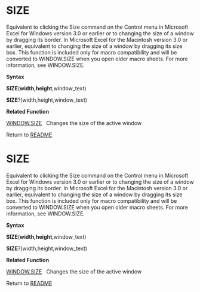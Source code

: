 # SIZE

Equivalent to clicking the Size command on the Control menu in Microsoft
Excel for Windows version 3.0 or earlier or to changing the size of a
window by dragging its border. In Microsoft Excel for the Macintosh
version 3.0 or earlier, equivalent to changing the size of a window by
dragging its size box. This function is included only for macro
compatibility and will be converted to WINDOW.SIZE when you open older
macro sheets. For more information, see WINDOW.SIZE.

**Syntax**

**SIZE**(**width,height**,window\_text)

**SIZE**?(width,height,window\_text)

**Related Function**

[WINDOW.SIZE](WINDOW.SIZE.md)&nbsp;&nbsp;&nbsp;Changes the size of the active window



Return to [README](README.md#S)

# SIZE

Equivalent to clicking the Size command on the Control menu in Microsoft
Excel for Windows version 3.0 or earlier or to changing the size of a
window by dragging its border. In Microsoft Excel for the Macintosh
version 3.0 or earlier, equivalent to changing the size of a window by
dragging its size box. This function is included only for macro
compatibility and will be converted to WINDOW.SIZE when you open older
macro sheets. For more information, see WINDOW.SIZE.

**Syntax**

**SIZE**(**width,height**,window\_text)

**SIZE**?(width,height,window\_text)

**Related Function**

[WINDOW.SIZE](WINDOW.SIZE.md)&nbsp;&nbsp;&nbsp;Changes the size of the active window



Return to [README](README.md#S)

